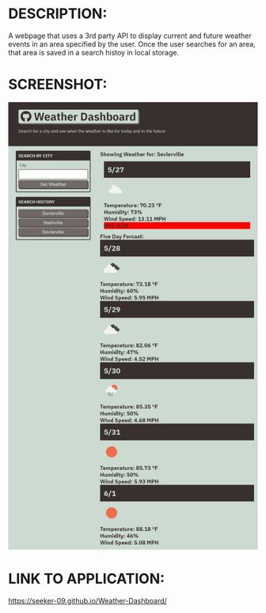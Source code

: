 # DESCRIPTION:

A webpage that uses a 3rd party API to display current and future weather events in an area specified by the user. Once the user searches for an area, that area is saved in a search histoy in local storage. 
# SCREENSHOT:

![Alt text](./assets/images/SiteScreenshot.png "Optional Title")

# LINK TO APPLICATION: 

https://seeker-09.github.io/Weather-Dashboard/